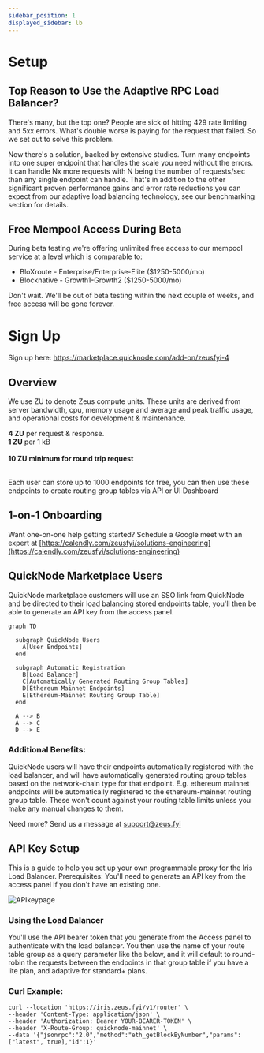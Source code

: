 ```yaml
---
sidebar_position: 1
displayed_sidebar: lb
---
```


# Setup

## Top Reason to Use the Adaptive RPC Load Balancer?

There's many, but the top one? People are sick of hitting 429 rate limiting and 5xx errors. What's
double worse is paying for the request that failed. So we set out to solve this problem.

Now there's a solution, backed by extensive studies. Turn many endpoints into one super endpoint that handles the
scale you need without the errors. It can handle Nx more requests with N being the number of
requests/sec than any single endpoint can handle. That's in addition to the other significant proven performance gains
and error rate reductions you can expect from our adaptive load balancing technology, see our benchmarking section for
details.

## Free Mempool Access During Beta

During beta testing we're offering unlimited free access to our mempool service at a level which is comparable to:

- BloXroute - Enterprise/Enterprise-Elite ($1250-5000/mo)
- Blocknative - Growth1-Growth2 ($1250-5000/mo)

Don't wait. We'll be out of beta testing within the next couple of weeks, and free access will be gone forever.

# Sign Up

Sign up here:
https://marketplace.quicknode.com/add-on/zeusfyi-4

## Overview

We use ZU to denote Zeus compute units.
These units are derived from server bandwidth, cpu, memory usage and average and peak traffic usage, and operational
costs for development & maintenance.

<b>4 ZU</b> per request & response.<br/>
<b>1 ZU</b> per 1 kB<br/><br/>
<b>10 ZU minimum for round trip request </b><br/><br/>

Each user can store up to 1000 endpoints for free, you can then use these endpoints to create routing group tables via
API or UI Dashboard

## 1-on-1 Onboarding

Want one-on-one help getting started? Schedule a Google meet with an expert
at [https://calendly.com/zeusfyi/solutions-engineering](https://calendly.com/zeusfyi/solutions-engineering)

## QuickNode Marketplace Users

QuickNode marketplace customers will use an SSO link from QuickNode and be directed to their load balancing stored
endpoints table, you'll then be able to generate an API key from the access panel.

```mermaid
graph TD

  subgraph QuickNode Users
    A[User Endpoints]
  end
  
  subgraph Automatic Registration
    B[Load Balancer]
    C[Automatically Generated Routing Group Tables]
    D[Ethereum Mainnet Endpoints]
    E[Ethereum-Mainnet Routing Group Table]
  end

  A --> B
  A --> C
  D --> E
```

### Additional Benefits:

QuickNode users will have their endpoints automatically registered with the load balancer, and will have automatically
generated routing group tables based on the network-chain type for that endpoint. E.g. ethereum mainnet endpoints will
be automatically registered to the ethereum-mainnet routing group table. These won't count against your
routing table limits unless you make any manual changes to them.

Need more? Send us a message at support@zeus.fyi

## API Key Setup

This is a guide to help you set up your own programmable proxy for the Iris Load Balancer.
Prerequisites: You'll need to generate an API key from the access panel if you don't have an existing one.

![APIkeypage](https://github.com/zeus-fyi/zeus/assets/17446735/7352892d-49ad-4a72-add1-5b212a90b914)

### Using the Load Balancer

You'll use the API bearer token that you generate from the Access panel to authenticate with the load balancer.
You then use the name of your route table group as a query parameter like the below,
and it will default to round-robin the requests between the endpoints in that group table if you have a lite plan, and
adaptive for standard+ plans.

### Curl Example:

```shell
curl --location 'https://iris.zeus.fyi/v1/router' \
--header 'Content-Type: application/json' \
--header 'Authorization: Bearer YOUR-BEARER-TOKEN' \
--header 'X-Route-Group: quicknode-mainnet' \
--data '{"jsonrpc":"2.0","method":"eth_getBlockByNumber","params":["latest", true],"id":1}'
```
